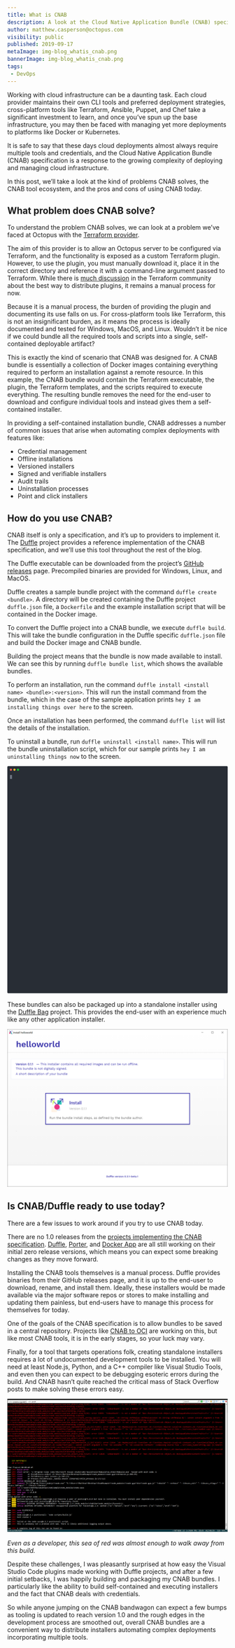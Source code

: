 ```yaml
---
title: What is CNAB
description: A look at the Cloud Native Application Bundle (CNAB) specification, what problems it solves, and the pros and cons of the tooling.
author: matthew.casperson@octopus.com
visibility: public
published: 2019-09-17
metaImage: img-blog_whatis_cnab.png
bannerImage: img-blog_whatis_cnab.png
tags:
 - DevOps
---
```


Working with cloud infrastructure can be a daunting task. Each cloud provider maintains their own CLI tools and preferred deployment strategies, cross-platform tools like Terraform, Ansible, Puppet, and Chef take a significant investment to learn, and once you’ve spun up the base infrastructure, you may then be faced with managing yet more deployments to platforms like Docker or Kubernetes.

It is safe to say that these days cloud deployments almost always require multiple tools and credentials, and the Cloud Native Application Bundle (CNAB) specification is a response to the growing complexity of deploying and managing cloud infrastructure.

In this post, we’ll take a look at the kind of problems CNAB solves, the CNAB tool ecosystem, and the pros and cons of using CNAB today.

## What problem does CNAB solve?

To understand the problem CNAB solves, we can look at a problem we’ve faced at Octopus with the [Terraform provider](https://github.com/OctopusDeploy/terraform-provider-octopusdeploy).

The aim of this provider is to allow an Octopus server to be configured via Terraform, and the functionality is exposed as a custom Terraform plugin. However, to use the plugin, you must manually download it, place it in the correct directory and reference it with a command-line argument passed to Terraform. While there is [much discussion](https://github.com/hashicorp/terraform/issues/15252) in the Terraform community about the best way to distribute plugins, it remains a manual process for now.

Because it is a manual process, the burden of providing the plugin and documenting its use falls on us. For cross-platform tools like Terraform, this is not an insignificant burden, as it means the process is ideally documented and tested for Windows, MacOS, and Linux. Wouldn’t it be nice if we could bundle all the required tools and scripts into a single, self-contained deployable artifact?

This is exactly the kind of scenario that CNAB was designed for. A CNAB bundle is essentially a collection of Docker images containing everything required to perform an installation against a remote resource. In this example, the CNAB bundle would contain the Terraform executable, the plugin, the Terraform templates, and the scripts required to execute everything. The resulting bundle removes the need for the end-user to download and configure individual tools and instead gives them a self-contained installer.

In providing a self-contained installation bundle, CNAB addresses a number of common issues that arise when automating complex deployments with features like:

* Credential management
* Offline installations
* Versioned installers
* Signed and verifiable installers
* Audit trails
* Uninstallation processes
* Point and click installers

## How do you use CNAB?

CNAB itself is only a specification, and it’s up to providers to implement it. The [Duffle](https://github.com/deislabs/duffle) project provides a reference implementation of the CNAB specification, and we’ll use this tool throughout the rest of the blog.

The Duffle executable can be downloaded from the project’s [GitHub releases](https://github.com/deislabs/duffle/releases) page. Precompiled binaries are provided for Windows, Linux, and MacOS.

Duffle creates a sample bundle project with the command `duffle create <bundle>`. A directory will be created containing the Duffle project `duffle.json` file, a `Dockerfile` and the example installation script that will be contained in the Docker image.

To convert the Duffle project into a CNAB bundle, we execute `duffle build`. This will take the bundle configuration in the Duffle specific `duffle.json` file and build the Docker image and CNAB bundle.

Building the project means that the bundle is now made available to install. We can see this by running `duffle bundle list`, which shows the available bundles.

To perform an installation, run the command `duffle install <install name> <bundle>:<version>`. This will run the install command from the bundle, which in the case of the sample application prints `hey I am installing things over here` to the screen.

Once an installation has been performed, the command `duffle list` will list the details of the installation.

To uninstall a bundle, run `duffle uninstall <install name>`. This will run the bundle uninstallation script, which for our sample prints `hey I am uninstalling things now` to the screen.

![](demo.svg "width=500")

These bundles can also be packaged up into a standalone installer using the [Duffle Bag](https://github.com/deislabs/duffle-bag) project. This provides the end-user with an experience much like any other application installer.

![](gui-installer.png "width=500")

## Is CNAB/Duffle ready to use today?

There are a few issues to work around if you try to use CNAB today.

There are no 1.0 releases from the [projects implementing the CNAB specification](https://cnab.io/community-projects/). [Duffle](https://duffle.sh/), [Porter](https://porter.sh), and [Docker App](https://github.com/docker/app) are all still working on their initial zero release versions, which means you can expect some breaking changes as they move forward.

Installing the CNAB tools themselves is a manual process. Duffle provides binaries from their GitHub releases page, and it is up to the end-user to download, rename, and install them. Ideally, these installers would be made available via the major software repos or stores to make installing and updating them painless, but end-users have to manage this process for themselves for today.

One of the goals of the CNAB specification is to allow bundles to be saved in a central repository. Projects like [CNAB to OCI](https://github.com/docker/cnab-to-oci) are working on this, but like most CNAB tools, it is in the early stages, so your luck may vary.

Finally, for a tool that targets operations folk, creating standalone installers requires a lot of undocumented development tools to be installed. You will need at least Node.js, Python, and a C++ compiler like Visual Studio Tools, and even then you can expect to be debugging esoteric errors during the build. And CNAB hasn’t quite reached the critical mass of Stack Overflow posts to make solving these errors easy.

![](build-errors.png "width=500")

*Even as a developer, this sea of red was almost enough to walk away from this build.*

Despite these challenges, I was pleasantly surprised at how easy the Visual Studio Code plugins made working with Duffle projects, and after a few initial setbacks, I was happily building and packaging my CNAB bundles. I particularly like the ability to build self-contained and executing installers and the fact that CNAB deals with credentials.

So while anyone jumping on the CNAB bandwagon can expect a few bumps as tooling is updated to reach version 1.0 and the rough edges in the development process are smoothed out, overall CNAB bundles are a convenient way to distribute installers automating complex deployments incorporating multiple tools.
